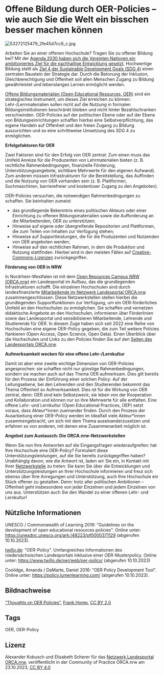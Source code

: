 # Offene Bildung durch OER-Policies – wie auch Sie die Welt ein bisschen besser machen können
 
![](https://community.orca.nrw/file/file/download?guid=03d1d85b-16d7-48f8-bc95-e132b551a1f7 "53272125479_2fe45d7cc8_c.jpg")

Arbeiten Sie an einer offenen Hochschule? Tragen Sie zu offener Bildung bei? Mit der [Agenda 2030 haben sich die Vereinten Nationen ein ambitioniertes Ziel für die nachhaltige Entwicklung gesetzt](https://sdgs.un.org/2030agenda). Hochwertige Bildung stellt als [Ziel 4 der Sustainable Development Goals (SDG 4)](https://sdgs.un.org/goals/goal4)  einen zentralen Baustein der Strategie dar. Durch die Betonung der  Inklusion, Gleichberechtigung und Offenheit soll allen Menschen Zugang  zu Bildung gewährleistet und lebenslanges Lernen ermöglicht werden.
 
[Offene Bildungsmaterialien (Open Educational Resources, OER)](https://open-educational-resources.de/)  sind ein strategisches Instrument, um dieses Ziel erreichen zu können:  Lehr-/Lernmaterialien sollen nicht auf die Nutzung in formalen  Bildungsinstitutionen beschränkt bleiben und nicht hinter  Bezahlschranken verschwinden. OER-Policies auf der politischen Ebene  oder auf der Ebene von Bildungseinrichtungen schaffen hierbei eine  Selbstverpflichtung, das eigene Handeln auf Offenheit und den freien  Zugang zu Bildung auszurichten und so eine schrittweise Umsetzung des  SDG 4 zu ermöglichen.
 
**Erfolgsfaktoren für OER**

Zwei Faktoren sind für den Erfolg von OER zentral: Zum einen muss das  Umfeld Anreize für die Produzenten von Lehrmaterialien bieten (z. B.  rechtliche Rahmenbedingungen, finanzielle Förderung,  Unterstützungsangebote, sichtbare Mehrwerte für den eigenen Aufwand).  Zum anderen müssen Infrastrukturen für die Bereitstellung, das Auffinden  und die Nutzung von OER vorhanden sein (z. B. Plattformen,  Suchmaschinen, barrierefreier und kostenloser Zugang zu den Angeboten).
 
OER-Policies versuchen, die notwendigen Rahmenbedingungen zu schaffen. Sie beinhalten zumeist
 
- das grundlegende Bekenntnis eines politischen Akteurs oder einer 
Einrichtung zu offenen Bildungsmaterialien sowie die Aufforderung an die
 Mitarbeitenden, OER zu unterstützen;
- Hinweise auf eigene oder übergreifende Repositorien und Plattformen, die zum Teilen von Inhalten zur Verfügung stehen;
- Hinweise auf Supportleistungen, die für die Produzenten und Nutzenden von OER angeboten werden;
- Hinweise auf den rechtlichen Rahmen, in dem die Produktion und Nutzung stattfinden. Hierbei wird in den meisten Fällen auf [Creative-Commons-Lizenzen](https://de.creativecommons.net/) zurückgegriffen.

**Förderung von OER in NRW**
 
In Nordrhein-Westfalen ist mit dem [Open Resources Campus NRW (ORCA.nrw)](https://www.orca.nrw/)  ein Landesportal im Aufbau, das die grundlegenden Infrastrukturen  schafft. Die einzelnen Hochschulen sind durch landesfinanzierte [Mitarbeitende im Netzwerk Landesportal ORCA.nrw](https://www.orca.nrw/ueber-uns/netzwerk#karte_netzwerkstellen)  zusammengeschlossen. Diese Netzwerkstellen stellen hierbei die  grundlegenden Supportfunktionen zur Verfügung, um ein OER-förderliches  Umfeld an den Hochschulen zu ermöglichen. Sie schaffen und vernetzen  didaktische Angebote an den Hochschulen, informieren über Förderlinien  sowie das Landesportal und sensibilisieren Mitarbeitende, Lehrende und  Studierende für OER. In diesem Zuge haben sich seit 2022 eine Reihe von  Hochschulen eine eigene OER-Policy gegeben, die zum Teil weitere  Policies flankieren (Open Access, Open Science, Open Data). Einen  Überblick über die Hochschulen und Links zu den Policies finden Sie auf  den [Seiten des Landesportals ORCA.nrw](https://www.orca.nrw/ueber-uns/netzwerk#karte_netzwerkstellen).
 
**Aufmerksamkeit wecken für eine offene Lehr-/Lernkultur**
 
Damit ist aber eine zweite wichtige Dimension von OER-Policies  angesprochen: sie schaffen nicht nur günstige Rahmenbedingungen, sondern  sie machen auch auf das Thema OER aufmerksam. Dies gilt bereits für den  Prozess der Einführung einer solchen Policy: Auf der Leitungsebene, bei  den Lehrenden und den Studierenden bekommt das Thema Offenheit so  Aufmerksamkeit. Dies ist für die Wirkung von OER zentral, denn: OER sind  kein Selbstzweck; sie leben von der Kooperation und Kollaboration und  können nur so ihre Mehrwerte für alle entfalten. Eine offene Lehr- und  Lernkultur (Open Educational Practices, OEP) setzt voraus, dass  Akteur\*innen zueinander finden. Durch den Prozess der Ausarbeitung einer  OER-Policy werden im Idealfall viele Akteur\*innen zusammengebracht, um  sich mit dem Thema auseinanderzusetzen und erfahren so von anderen, mit  denen eine Zusammenarbeit möglich ist.
 
**Angebot zum Austausch: Die ORCA.nrw-Netzwerkstellen**
 
Wenn Sie nun Ihre Antworten auf die Eingangsfragen wiederaufgreifen:  hat Ihre Hochschule eine OER-Policy? Formuliert diese  Unterstützungsleistungen, auf die Sie bereits zurückgegriffen haben?  Unabhängig davon, wie die Antwort ist, laden wir Sie ein, in Kontakt mit  Ihrer [Netzwerkstelle](https://www.orca.nrw/ueber-uns/netzwerk)  zu treten: Sie kann Sie über die Entwicklungen und  Unterstützungsleistungen an Ihrer Hochschule informieren und freut sich  ebenso über Ihre Anregungen und Unterstützung, auch Ihre Hochschule ein  Stück offener zu gestalten. Denn: trotz aller politischen Ambitionen –  Offenheit geht insbesondere von jeder Einzelnen und jedem Einzelnen von  uns aus. Unterstützen auch Sie den Wandel zu einer offenen Lehr- und  Lernkultur!
 
## Nützliche Informationen
 
UNESCO / Commonwealth of Learning 2019: "Guidelines on the development of open educational resources policies". Online unter: https://unesdoc.unesco.org/ark:/48223/pf0000371129 (abgerufen 10.10.2023).
 
[twillo.de](http://twillo.de/): "OER-Policy". Umfangreiches Informationen des niedersächsischen Landesportals inklusive einer OER-Musterpolicy. Online unter: https://www.twillo.de/oer/web/oer-policy/ (abgerufen 10.10.2023)
 
Coolidge, Amanda / DaMarte, Daniel 2016: "OER Policy Development Tool". Online unter: https://policy.lumenlearning.com/ (abgerufen 10.10.2023).

## Bildnachweise
[“Thoughts on OER Policies”](https://flic.kr/p/2patyW4), [Frank Homp](https://www.flickr.com/photos/194963989@N07/), [CC BY 2.0](https://creativecommons.org/licenses/by/2.0/legalcode.en)

## Tags
OER, OER-Policy

## Lizenz
Alexander Kobusch und Elisabeth Scherer für das <a href="http://www.orca.nrw/ueber-uns/netzwerk" target="_blank">Netzwerk Landesportal ORCA.nrw</a>, veröffentlicht in der Community of Practice ORCA.nrw am 23.10.2023, <a href="https://creativecommons.org/licenses/by/4.0/" target="_blank">CC BY 4.0</a>
